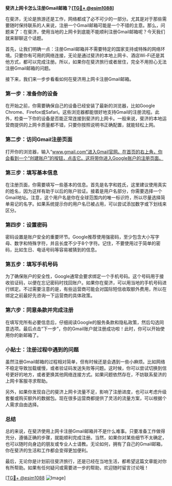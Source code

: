 **斐济上网卡怎么注册Gmail邮箱？[[TG💪+ @esim1088](https://t.me/s/esim1088)]**

在斐济，无论是旅游还是工作，网络都成了必不可少的一部分。尤其是对于那些需要随时保持联系的人来说，注册一个Gmail邮箱可能是一个不错的主意。那么，问题来了：在斐济，使用当地的上网卡到底能不能顺利注册Gmail邮箱呢？今天我们就来聊聊这个话题。

首先，让我们明确一点：注册Gmail邮箱并不需要特定的国家支持或特殊的网络环境。只要你有可用的网络连接，无论是通过斐济的本地上网卡、酒店Wi-Fi还是其他方式，都可以完成注册。所以，如果你在斐济旅行或者居住，完全不用担心无法注册Gmail邮箱的问题。

接下来，我们来一步步看看如何在斐济用上网卡注册Gmail邮箱。

### 第一步：准备你的设备

在开始之前，你需要确保自己的设备已经安装了最新的浏览器，比如Google Chrome、Firefox或Safari。这些浏览器都能很好地支持Gmail的注册流程。此外，检查一下你的设备是否能正常连接到斐济的上网卡。一般来说，斐济的本地运营商提供的上网卡质量都不错，只要你按照说明书正确配置，就能轻松上网。

### 第二步：访问Gmail注册页面

打开你的浏览器，输入“www.gmail.com”进入Gmail官网。在首页的右上角，你会看到一个“创建账户”的按钮，点击它。这将带你进入Google账户的注册页面。

### 第三步：填写基本信息

在注册页面，你需要填写一些基本的信息。首先是名字和姓氏，这里建议使用真实的姓名，因为这样有助于以后的账户验证。接着是用户名部分，你需要选择一个Gmail地址。注意，这个用户名是你在全球范围内的唯一标识符，所以尽量选择简单易记的名字。如果系统提示你的用户名已被占用，可以尝试添加数字或下划线来区分。

### 第四步：设置密码

密码设置是账户安全的重要环节。Google推荐使用强密码，至少包含大小写字母、数字和特殊字符，并且长度不少于8个字符。记住，不要使用过于简单的密码，比如生日、电话号码等容易被猜到的信息。

### 第五步：填写手机号码

为了确保账户的安全性，Google通常会要求绑定一个手机号码。这个号码用于接收验证码，以便在忘记密码时找回账户。如果你在斐济，可以用当地的手机号码进行绑定。不过需要注意的是，有些运营商可能会对国际短信收取额外费用，所以在绑定之前最好先咨询一下运营商的具体政策。

### 第六步：同意条款并完成注册

在填写完所有必要信息后，仔细阅读Google的服务条款和隐私政策，然后勾选同意选项。最后点击“下一步”，你的Gmail账户就注册成功啦！此时，你可以开始使用你的新邮箱了。

### 小贴士：注册过程中遇到的问题

虽然注册Gmail邮箱的过程相对简单，但有时候还是会遇到一些小麻烦。比如网络不稳定导致加载缓慢，或者验证码发送失败等问题。这时候，你可以尝试切换到信号更好的地方，或者更换其他网络连接方式。如果问题依然存在，不妨联系斐济的上网卡客服寻求帮助。

另外，如果你发现自己的斐济上网卡流量不足，影响了注册进度，也可以考虑升级套餐或购买额外的数据包。现在很多运营商都提供了灵活的流量方案，可以根据个人需求自由选择。

### 总结

总的来说，在斐济使用上网卡注册Gmail邮箱并不是什么难事。只要准备工作做得充分，遵循正确的步骤，就能顺利完成注册。当然，如果你对某些细节不太确定，也可以随时向身边的朋友或专业人士请教。无论如何，拥有了自己的Gmail邮箱，你在斐济的生活和工作都会变得更加便利。

最后，无论你是计划前往斐济旅行，还是已经在当地生活，都希望这篇文章能对你有所帮助。如果有任何疑问或需要进一步的帮助，欢迎随时留言讨论哦！

[[TG💪+ @esim1088](https://t.me/s/esim1088) ![Image](https://i.postimg.cc/4NQfJmqS/Snipaste-2025-05-13-00-14-12.png)]